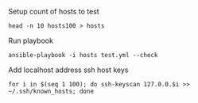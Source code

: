Setup count of hosts to test
```
head -n 10 hosts100 > hosts
```

Run playbook
```
ansible-playbook -i hosts test.yml --check
```

Add localhost address ssh host keys
```
for i in $(seq 1 100); do ssh-keyscan 127.0.0.$i >> ~/.ssh/known_hosts; done
```
